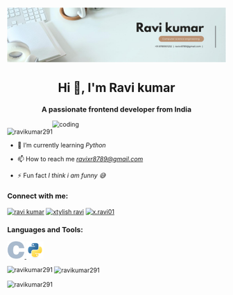 ![logo](https://github.com/Ravikumar291/Ravikumar291/blob/main/github%20banner.jpg)
<h1 align="center">Hi 👋, I'm Ravi kumar</h1>
<h3 align="center">A passionate frontend developer from India</h3>
<img align="right"alt="coding"width="400"src="https://user-images.githubusercontent.com/55389276/140866485-8fb1c876-9a8f-4d6a-98dc-08c4981eaf70.gif">

<p align="left"> <img src="https://komarev.com/ghpvc/?username=ravikumar291&label=Profile%20views&color=0e75b6&style=flat" alt="ravikumar291" /> </p>

- 🌱 I’m currently learning *Python*

- 📫 How to reach me *ravixr8789@gmail.com*

- ⚡ Fun fact *I think i am funny 😅*

<h3 align="left">Connect with me:</h3>
<p align="left">
<a href="https://linkedin.com/in/ravi kumar" target="blank"><img align="center" src="https://raw.githubusercontent.com/rahuldkjain/github-profile-readme-generator/master/src/images/icons/Social/linked-in-alt.svg" alt="ravi kumar" height="30" width="40" /></a>
<a href="https://fb.com/xtylish ravi" target="blank"><img align="center" src="https://raw.githubusercontent.com/rahuldkjain/github-profile-readme-generator/master/src/images/icons/Social/facebook.svg" alt="xtylish ravi" height="30" width="40" /></a>
<a href="https://instagram.com/x.ravi01" target="blank"><img align="center" src="https://raw.githubusercontent.com/rahuldkjain/github-profile-readme-generator/master/src/images/icons/Social/instagram.svg" alt="x.ravi01" height="30" width="40" /></a>
</p>

<h3 align="left">Languages and Tools:</h3>
<p align="left">  </a> <a href="https://www.cprogramming.com/" target="_blank" rel="noreferrer"> <img src="https://raw.githubusercontent.com/devicons/devicon/master/icons/c/c-original.svg" alt="c" width="40" height="40"/> </a>  <a href="https://www.python.org" target="_blank" rel="noreferrer"> <img src="https://raw.githubusercontent.com/devicons/devicon/master/icons/python/python-original.svg" alt="python" width="40" height="40"/> </a> </p>

<p><img align="left" src="https://github-readme-stats.vercel.app/api/top-langs?username=ravikumar291&show_icons=true&locale=en&layout=compact" alt="ravikumar291" /></p>

<p>&nbsp;<img align="center" src="https://github-readme-stats.vercel.app/api?username=ravikumar291&show_icons=true&locale=en" alt="ravikumar291" /></p>

<p><img align="center" src="https://github-readme-streak-stats.herokuapp.com/?user=ravikumar291&" alt="ravikumar291" /></p>
